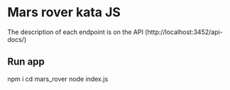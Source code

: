 # Mars rover kata JS

The description of each endpoint is on the API (http://localhost:3452/api-docs/)

## Run app

npm i
cd mars_rover
node index.js
